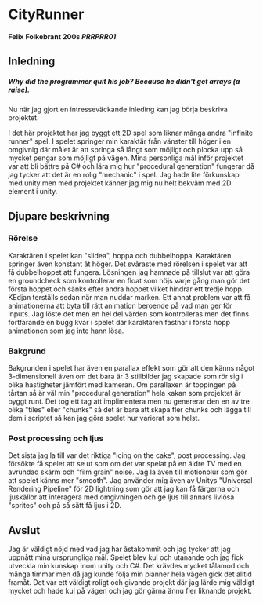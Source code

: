 # CityRunner
#### **Felix Folkebrant** 200s *PRRPRR01*
## Inledning

##### *Why did the programmer quit his job? Because he didn't get arrays (a raise).* 
Nu när jag gjort en intresseväckande inleding kan jag börja beskriva projektet.

I det här projektet har jag byggt ett 2D spel som liknar många andra "infinite runner" spel. I spelet springer min karaktär från vänster till höger i en omgivnig där målet är att springa så långt som möjligt och plocka upp så mycket pengar som möjligt på vägen. Mina personliga mål inför projektet var att bli bättre på C# och lära mig hur "procedural generation" fungerar då jag tycker att det är en rolig "mechanic" i spel. Jag hade lite förkunskap med unity men med projektet känner jag mig nu helt bekväm med 2D element i unity. 

## Djupare beskrivning

### Rörelse
Karaktären i spelet kan "slidea", hoppa och dubbelhoppa. Karaktären springer även konstant åt höger. Det svåraste med rörelsen i spelet var att få dubbelhoppet att fungera. Lösningen jag hamnade på tillslut var att göra en groundcheck som kontrollerar en float som höjs varje gång man gör det första hoppet och sänks efter andra hoppet vilket hindrar ett tredje hopp. KEdjan terställs sedan när man nuddar marken. Ett annat problem var att få animationerna att byta till rätt animation beroende på vad man ger för inputs. Jag löste det men en hel del värden som kontrolleras men det finns fortfarande en bugg kvar i spelet där karaktären fastnar i första hopp animationen som jag inte hann lösa.
### Bakgrund
Bakgrunden i spelet har även en parallax effekt som gör att den känns något 3-dimensionell även om det bara är 3 stillbilder jag skapade som rör sig i olika hastigheter jämfört med kameran. Om parallaxen är toppingen på tårtan så är väl min "procedural generation" hela kakan som projektet är byggt runt. Det tog ett tag att implimentera men nu genererar den en av tre olika "tiles" eller "chunks" så det är bara att skapa fler chunks och lägga till dem i scriptet så kan jag göra spelet hur varierat som helst. 


### Post processing och ljus
Det sista jag la till var det riktiga "icing on the cake", post processing. Jag försökte få spelet att se ut som om det var spelat på en äldre TV med en avrundad skärm och "film grain" noise. Jag la även till motionblur som gör att spelet känns mer "smooth". Jag använder mig även av Unitys "Universal Rendering Pipeline" för 2D lightning som gör att jag kan få färgerna och ljuskällor att interagera med omgivningen och ge ljus till annars livlösa "sprites" och på så sätt få ljus i 2D. 

## Avslut

Jag är väldigt nöjd med vad jag har åstakommit och jag tycker att jag uppnått mina ursprungliga mål. Spelet blev kul och utanande och jag fick utveckla min kunskap inom unity och C#. Det krävdes mycket tålamod och många timmar men då jag kunde följa min planner hela vägen gick det alltid framåt. Det var ett väldigt roligt och givande projekt där jag lärde mig väldigt mycket och hade kul på vägen och jag gör gärna ännu fler liknande projekt. 
